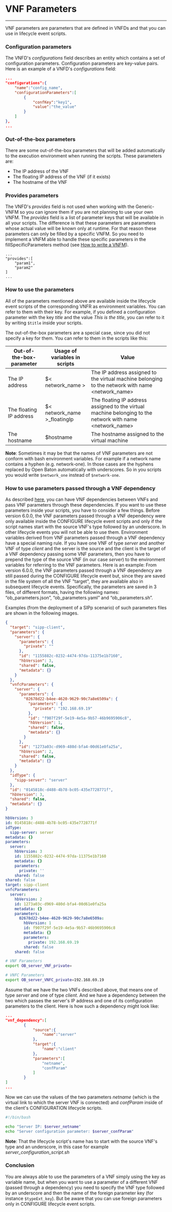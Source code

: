 # VNF Parameters
-----------------

VNF parameters are parameters that are defined in VNFDs and that you can use in lifecycle event scripts.



### Configuration parameters

The VNFD's *configurations* field describes an entity which contains a set of configuration parameters. Configuration parameters are key-value pairs. Here is an example of a VNFD's *configurations* field:
```json
...
"configurations":{
    "name":"config_name",
    "configurationParameters":[
        {
            "confKey":"key1",
            "value":"the_value"
        }
    ]
},
...
```



### Out-of-the-box parameters
There are some out-of-the-box parameters that will be added automatically to the execution environment when running the scripts. These parameters are:

* The IP address of the VNF
* The floating IP address of the VNF (if it exists)
* The hostname of the VNF



### Provides parameters



The VNFD's *provides* field is not used when working with the Generic-VNFM so you can ignore them if you are not planning to use your own VNFM. The *provides* field is a list of parameter keys that will be available in all your scripts. The difference is that these parameters are parameters whose actual value will be known only at runtime. For that reason these parameters can only be filled by a specific VNFM. So you need to implement a VNFM able to handle these specific parameters in the fillSpecificParameters method (see [How to write a VNFM][vnfm-how-to]).

```
...
"provides":[
    "param1",
    "param2"
]
...
```




### How to use the parameters

All of the parameters mentioned above are available inside the lifecycle event scripts of the corresponding VNFR as environment variables. You can refer to them with their key. For example, if you defined a configuration parameter with the key *title* and the value *This is the title*, you can refer to it by writing ```$title``` inside your scripts.

The out-of-the-box parameters are a special case, since you did not specify a key for them. You can refer to them in the scripts like this:

| Out-of-the-box-parameter | Usage of variables in scripts |Value
| ------------------- | -------------- | ----
| The IP address         |  $< network_name > | The IP address assigned to the virtual machine belonging to the network with name <network_name>
| The floating IP address         |  $< network_name >\_floatingIp | The floating IP address assigned to the virtual machine belonging to the network with name <network_name>
| The hostname         |  $hostname | The hostname assigned to the virtual machine

**Note**: Sometimes it may be that the names of VNF parameters are not conform with bash environment variables. For example if a network name contains a hyphen (e.g. network-one). In those cases are the hyphens replaced by Open Baton automatically with underscores. So in you scripts you would write ```$network_one``` instead of ```$network-one```.


### How to use parameters passed through a VNF dependency
As described [here](vnf-dependencies), you can have VNF dependencies between VNFs and pass VNF parameters through these dependencies. If you want to use these parameters inside your scripts, you have to consider a few things. 
Before version 6.0.0, the VNF parameters passed through a VNF dependency were only available inside the CONFIGURE lifecycle event scripts and only if the script names start with the source VNF's type followed by an underscore. In other lifecycle events you will not be able to use them. Environment variables derived from VNF parameters passed through a VNF dependency have a special naming rule. If you have one VNF of type *server* and another VNF of type *client* and the server is the source and the client is the target of a VNF dependency passing some VNF parameters, then you have to prepend the type of the source VNF (in our case *server*) to the environment variables for referring to the VNF parameters. Here is an example:
From version 6.0.0, the VNF parameters passed through a VNF dependency are still passed during the CONFIGURE lifecycle event but, since they are saved in the file system of all the VNF "target", they are available also in subsequent lifecycle events. 
Specifically, the parameters are saved in 3 files, of different formats, having the following names: “ob_parameters.json”, “ob_parameters.yaml” and “ob_parameters.sh”.

Examples (from the deployment of a SIPp scenario) of such parameters files are shown in the following images.
```json
{
  "target": "sipp-client",
  "parameters": {
    "server": {
      "parameters": {
        "private": ""
      },
      "id": "1155882c-0232-4474-97da-11375e1b7160",
      "hbVersion": 3,
      "shared": false,
      "metadata": {}
    }
  },
  "vnfcParameters": {
    "server": {
      "parameters": {
        "02678d22-b4ee-4620-9629-90c7a8e6509a": {
          "parameters": {
            "private": "192.168.69.19"
          },
          "id": "f907f29f-5e19-4e5a-9b57-46b9695906c8",
          "hbVersion": 1,
          "shared": false,
          "metadata": {}
        }
      },
      "id": "1273a03c-d969-480d-bfa4-00d61e0fa25a",
      "hbVersion": 2,
      "shared": false,
      "metadata": {}
    }
  },
  "idType": {
    "sipp-server": "server"
  },
  "id": "0145818c-d488-4b78-bc05-435e7728771f",
  "hbVersion": 3,
  "shared": false,
  "metadata": {}
}
```

```yaml
hbVersion: 3
id: 0145818c-d488-4b78-bc05-435e7728771f
idType:
  sipp-server: server
metadata: {}
parameters:
  server:
    hbVersion: 3
    id: 1155882c-0232-4474-97da-11375e1b7160
    metadata: {}
    parameters:
      private: ''
    shared: false
shared: false
target: sipp-client
vnfcParameters:
  server:
    hbVersion: 2
    id: 1273a03c-d969-480d-bfa4-00d61e0fa25a
    metadata: {}
    parameters:
      02678d22-b4ee-4620-9629-90c7a8e6509a:
        hbVersion: 1
        id: f907f29f-5e19-4e5a-9b57-46b9695906c8
        metadata: {}
        parameters:
          private: 192.168.69.19
        shared: false
    shared: false
```

```sh
# VNF Parameters
export OB_server_VNF_private=

# VNFC Parameters
export OB_server_VNFC_private=192.168.69.19
```



Assume that we have the two VNFs described above, that means one of type *server* and one of type *client*. And we have a dependency between the two which passes the server's IP address and one of its configuration parameters to the client. Here is how such a dependency might look like:

```json
...
"vnf_dependency":[
        {
            "source":{
                "name":"server"
            },
            "target":{
                "name":"client"
            },
            "parameters":[
                "netname",
                "confParam"
            ]
        }
]
...
```

Now we can use the values of the two parameters *netname* (which is the virtual link to which the server VNF is connected) and *confParam* inside of the client's CONFIGURATION lifecycle scripts.

```bash
#!/bin/bash

echo "Server IP: $server_netname"
echo "Server configuration parameter: $server_confParam"
```

**Note**: That the lifecycle script's name has to start with the source VNF's type and an underscore, in this case for example *server_configuration_script.sh*



### Conclusion

You are always able to use the parameters of a VNF simply using the key as variable name, but when you want to use a parameter of a different VNF (passed through a dependency) you need to specify the VNF type followed by an underscore and then the name of the foreign parameter key (for instance `$typeExt_key`). But be aware that you can use foreign parameters only in CONFIGURE lifecycle event scripts.

<!---
References
-->

[vnfm-how-to]: vnfm-how-to-write
[vnfm-generic]: vnfm-generic

<!---
Script for open external links in a new tab
-->
<script type="text/javascript" charset="utf-8">
      // Creating custom :external selector
      $.expr[':'].external = function(obj){
          return !obj.href.match(/^mailto\:/)
                  && (obj.hostname != location.hostname);
      };
      $(function(){
        $('a:external').addClass('external');
        $(".external").attr('target','_blank');
      })
</script>
